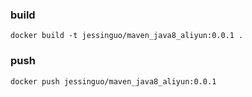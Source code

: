 ### build
```
docker build -t jessinguo/maven_java8_aliyun:0.0.1 .
```

### push
```
docker push jessinguo/maven_java8_aliyun:0.0.1
```
